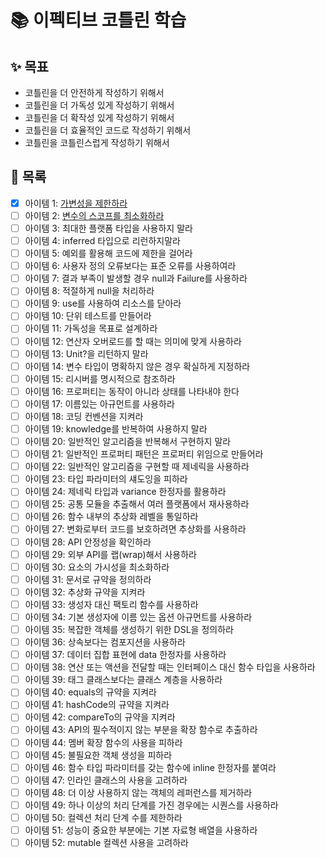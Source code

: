 # 📚 이펙티브 코틀린 학습

## ✨ 목표
- 코틀린을 더 안전하게 작성하기 위해서
- 코틀린을 더 가독성 있게 작성하기 위해서
- 코틀린을 더 확작성 있게 작성하기 위해서
- 코틀린을 더 효율적인 코드로 작성하기 위해서
- 코틀린을 코틀린스럽게 작성하기 위해서

## 🚀 목록
- [x] 아이템 1: [가변성을 제한하라](./ch01/item01/가변성을_제한하라.md) 
- [ ] 아이템 2: [변수의 스코프를 최소화하라](./ch01/item02/변수의_스코프를_최소화하라.md) 
- [ ] 아이템 3: 최대한 플랫폼 타입을 사용하지 말라
- [ ] 아이템 4: inferred 타입으로 리런하지말라
- [ ] 아이템 5: 예외를 활용해 코드에 제한을 걸어라
- [ ] 아이템 6: 사용자 정의 오류보다는 표준 오류를 사용하여라
- [ ] 아이템 7: 결과 부족이 발생할 경우 null과 Failure를 사용하라
- [ ] 아이템 8: 적절하게 null을 처리하라
- [ ] 아이템 9: use를 사용하여 리소스를 닫아라
- [ ] 아이템 10: 단위 테스트를 만들어라
- [ ] 아이템 11: 가독성을 목표로 설계하라
- [ ] 아이템 12: 연산자 오버로드를 할 때는 의미에 맞게 사용하라  
- [ ] 아이템 13: Unit?을 리턴하지 말라
- [ ] 아이템 14: 변수 타입이 명확하지 않은 경우 확실하게 지정하라
- [ ] 아이템 15: 리시버를 명시적으로 참조하라
- [ ] 아이템 16: 프로퍼티는 동작이 아니라 상태를 나타내야 한다
- [ ] 아이템 17: 이름있는 아규먼트를 사용하라
- [ ] 아이템 18: 코딩 컨벤션을 지켜라
- [ ] 아이템 19: knowledge를 반복하여 사용하지 말라
- [ ] 아이템 20: 일반적인 알고리즘을 반복해서 구현하지 말라
- [ ] 아이템 21: 일반적인 프로퍼티 패턴은 프로퍼티 위임으로 만들어라
- [ ] 아이템 22: 일반적인 알고리즘을 구현할 때 제네릭을 사용하라
- [ ] 아이템 23: 타입 파라미터의 섀도잉을 피하라
- [ ] 아이템 24: 제네릭 타입과 variance 한정자를 활용하라
- [ ] 아이템 25: 공통 모듈을 추출해서 여러 플랫폼에서 재사용하라
- [ ] 아이템 26: 함수 내부의 추상화 레벨을 통일하라
- [ ] 아이템 27: 변화로부터 코드를 보호하려면 추상화를 사용하라
- [ ] 아이템 28: API 안정성을 확인하라
- [ ] 아이템 29: 외부 API를 랩(wrap)해서 사용하라
- [ ] 아이템 30: 요소의 가시성을 최소화하라
- [ ] 아이템 31: 문서로 규약을 정의하라
- [ ] 아이템 32: 추상화 규약을 지켜라
- [ ] 아이템 33: 생성자 대신 팩토리 함수를 사용하라
- [ ] 아이템 34: 기본 생성자에 이름 있는 옵션 아규먼트를 사용하라
- [ ] 아이템 35: 복잡한 객체를 생성하기 위한 DSL을 정의하라
- [ ] 아이템 36: 상속보다는 컴포지션을 사용하라
- [ ] 아이템 37: 데이터 집합 표현에 data 한정자를 사용하라
- [ ] 아이템 38: 연산 또는 액션을 전달할 때는 인터페이스 대신 함수 타입을 사용하라 
- [ ] 아이템 39: 태그 클래스보다는 클래스 계층을 사용하라
- [ ] 아이템 40: equals의 규약을 지켜라
- [ ] 아이템 41: hashCode의 규약을 지켜라
- [ ] 아이템 42: compareTo의 규약을 지켜라
- [ ] 아이템 43: API의 필수적이지 않는 부분을 확장 함수로 추출하라
- [ ] 아이템 44: 멤버 확장 함수의 사용을 피하라
- [ ] 아이템 45: 불필요한 객체 생성을 피하라
- [ ] 아이템 46: 함수 타입 파라미터를 갖는 함수에 inline 한정자를 붙여라
- [ ] 아이템 47: 인라인 클래스의 사용을 고려하라
- [ ] 아이템 48: 더 이상 사용하지 않는 객체의 레퍼런스를 제거하라
- [ ] 아이템 49: 하나 이상의 처리 단계를 가진 경우에는 시퀀스를 사용하라
- [ ] 아이템 50: 컬렉션 처리 단계 수를 제한하라
- [ ] 아이템 51: 성능이 중요한 부분에는 기본 자료형 배열을 사용하라
- [ ] 아이템 52: mutable 컬렉션 사용을 고려하라